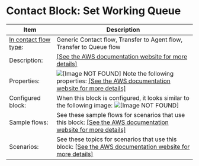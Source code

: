 # Contact Block: Set Working Queue<a name="set-working-queue"></a>


| Item | Description | 
| --- | --- | 
|  [In contact flow type](create-contact-flow.md#contact-flow-types):  | Generic Contact flow, Transfer to Agent flow, Transfer to Queue flow  | 
|  Description:  | [\[See the AWS documentation website for more details\]](http://docs.aws.amazon.com/connect/latest/adminguide/set-working-queue.html)  | 
|  Properties:  |  ![\[Image NOT FOUND\]](http://docs.aws.amazon.com/connect/latest/adminguide/images/set-working-queue-properties.png) Note the following properties: [\[See the AWS documentation website for more details\]](http://docs.aws.amazon.com/connect/latest/adminguide/set-working-queue.html)  | 
|  Configured block:  |  When this block is configured, it looks similar to the following image: ![\[Image NOT FOUND\]](http://docs.aws.amazon.com/connect/latest/adminguide/images/set-working-queue-configured.png)  | 
|  Sample flows:  |  See these sample flows for scenarios that use this block: [\[See the AWS documentation website for more details\]](http://docs.aws.amazon.com/connect/latest/adminguide/set-working-queue.html)  | 
|  Scenarios:  |  See these topics for scenarios that use this block: [\[See the AWS documentation website for more details\]](http://docs.aws.amazon.com/connect/latest/adminguide/set-working-queue.html)  | 
